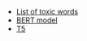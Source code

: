 - [List of toxic words](https://github.com/surge-ai/profanity/blob/main/profanity_en.csv)
- [BERT model](https://huggingface.co/bert-base-uncased)
- [T5](https://huggingface.co/t5-small)
